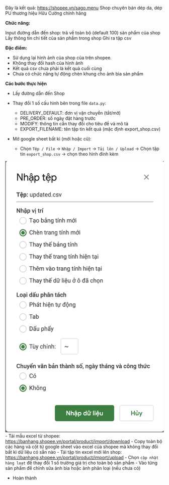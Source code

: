 Đây là kết quả: https://shopee.vn/sago.menu 
Shop chuyên bán dép da, dép PU thương hiệu Hữu Cường chính hãng

**Chức năng:**

Input đường dẫn đến shop: trả về toàn bộ (default 100) sản phẩm của shop
Lấy thông tin chi tiết của sản phẩm trong shop
Ghi ra tập csv

**Đặc điểm:**

- Sử dụng lại hình ảnh của shop của trên shopee.
- Không thay đổi hash của hình ảnh
- Kết quả csv chưa phải là kết quả cuối cùng
- Chưa có chức năng tự động chèn khung cho ảnh bìa sản phẩm


**Các bước thực hiện**

- Lấy đường dẫn đến Shop 
- Thay đổi 1 số cấu hình bên trong file `data.py`:
    - DELIVERY\_DEFAULT: đơn vị vận chuyển (tắt/mở)
    - PRE\_ORDER: số ngày đặt hàng trước
    - MODIFY: thông tin cần thay đổi cho tiêu đề và mô tả
    - EXPORT\_FILENAME: tên tập tin kết quả (mặc định export\_shop.csv)
    
- Mở google sheet bất kì (mới hoặc cũ):
    - Chọn `Tệp / File` -> `Nhập / Import` -> `Tải lên / Upload` -> Chọn tập tin `export_shop.csv` -> chọn theo hình đính kèm

![google sheet](ggsheet-import.png)
    - Tải mẫu excel từ shopee: https://banhang.shopee.vn/portal/product/import/download
    - Copy toàn bộ các hàng và cột từ google sheet vào excel của shopee mà không thay đổi bất kì dữ liệu có sẵn nào
    - Tải tập tin excel mới lên shop: https://banhang.shopee.vn/portal/product/import/upload
    - Chọn `cập nhật hàng loạt` để thay đổi 1 số trường giá trị cho toàn bộ sản phẩm
    - Vào từng sản phẩm để chỉnh sửa ảnh bìa hoặc ảnh phân loại (nếu chưa có)
- Hoàn thành
